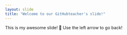 ```yaml
---
layout: slide
title: "Welcome to our GitHubteacher's slide!"
---
```


This is my awesome slide! 🦖
Use the left arrow to go back!
